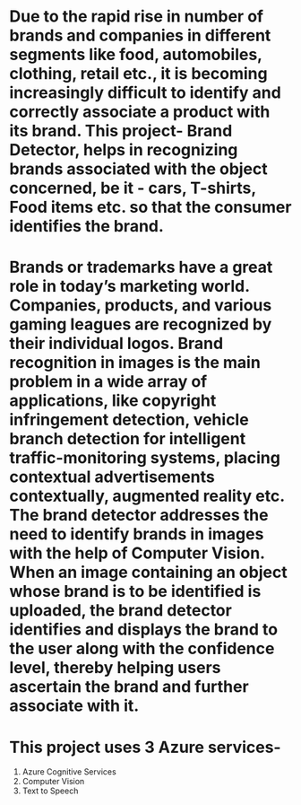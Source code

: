 # Due to the rapid rise in number of brands and companies in different segments like food, automobiles, clothing, retail etc., it is becoming increasingly difficult to identify and correctly associate a product with its brand.  This project- Brand Detector, helps in recognizing brands associated with the object concerned, be it - cars, T-shirts, Food items etc. so that the consumer identifies the brand.

# Brands or trademarks have a great role in today’s marketing world. Companies, products, and various gaming leagues are  recognized by their individual logos. Brand recognition in images is the main problem in a wide array of applications, like copyright infringement detection, vehicle branch detection for intelligent traffic-monitoring systems, placing contextual advertisements contextually, augmented reality etc. The brand detector addresses the need to identify brands in images with the help of Computer Vision. When an image containing an object whose brand is to be identified is uploaded, the brand detector identifies and displays the brand to the user along with the confidence level, thereby helping users ascertain the brand and further associate with it.

# This project uses 3 Azure services-
1) Azure Cognitive Services
2) Computer Vision
3) Text to Speech
